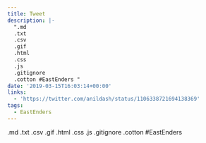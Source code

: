 ```yaml
---
title: Tweet
description: |-
  ".md
  .txt
  .csv
  .gif
  .html
  .css
  .js
  .gitignore
  .cotton #EastEnders "
date: '2019-03-15T16:03:14+00:00'
links:
  - 'https://twitter.com/anildash/status/1106338721694138369'
tags:
  - EastEnders
---
```

.md
.txt
.csv
.gif
.html
.css
.js
.gitignore
.cotton #EastEnders 
